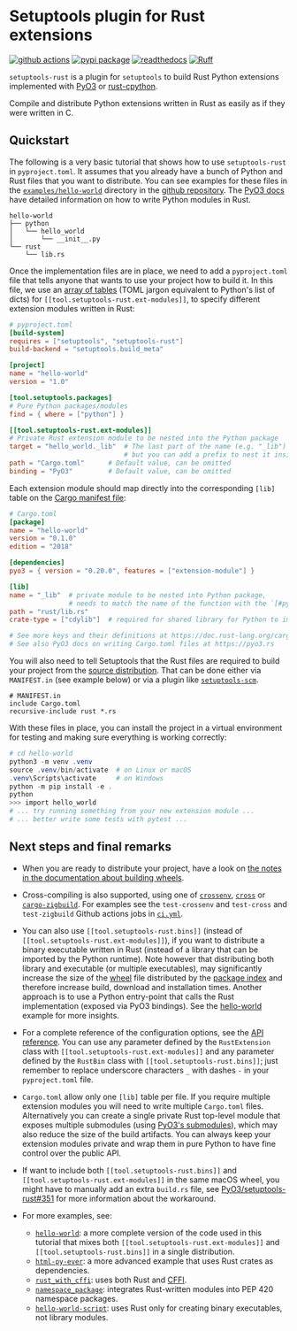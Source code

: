 # Setuptools plugin for Rust extensions

[![github actions](https://github.com/PyO3/setuptools-rust/actions/workflows/ci.yml/badge.svg)](https://github.com/PyO3/setuptools-rust/actions/workflows/ci.yml)
[![pypi package](https://badge.fury.io/py/setuptools-rust.svg)](https://pypi.org/project/setuptools-rust/)
[![readthedocs](https://readthedocs.org/projects/pip/badge/)](https://setuptools-rust.readthedocs.io/en/latest/)
[![Ruff](https://img.shields.io/endpoint?url=https://raw.githubusercontent.com/astral-sh/ruff/main/assets/badge/v2.json)](https://github.com/astral-sh/ruff)

`setuptools-rust` is a plugin for `setuptools` to build Rust Python extensions implemented with [PyO3](https://github.com/PyO3/pyo3) or [rust-cpython](https://github.com/dgrunwald/rust-cpython).

Compile and distribute Python extensions written in Rust as easily as if
they were written in C.

## Quickstart

The following is a very basic tutorial that shows how to use `setuptools-rust` in `pyproject.toml`.
It assumes that you already have a bunch of Python and Rust files that you want
to distribute. You can see examples for these files in the
[`examples/hello-world`](https://github.com/PyO3/setuptools-rust/tree/main/examples/hello-world)
directory in the [github repository](https://github.com/PyO3/setuptools-rust).
The [PyO3 docs](https://pyo3.rs) have detailed information on how to write Python
modules in Rust.

```
hello-world
├── python
│   └── hello_world
│       └── __init__.py
└── rust
    └── lib.rs
```

Once the implementation files are in place, we need to add a `pyproject.toml`
file that tells anyone that wants to use your project how to build it.
In this file, we use an [array of tables](https://toml.io/en/v1.0.0#array-of-tables)
(TOML jargon equivalent to Python's list of dicts) for ``[[tool.setuptools-rust.ext-modules]]``,
to specify different extension modules written in Rust:


```toml
# pyproject.toml
[build-system]
requires = ["setuptools", "setuptools-rust"]
build-backend = "setuptools.build_meta"

[project]
name = "hello-world"
version = "1.0"

[tool.setuptools.packages]
# Pure Python packages/modules
find = { where = ["python"] }

[[tool.setuptools-rust.ext-modules]]
# Private Rust extension module to be nested into the Python package
target = "hello_world._lib"  # The last part of the name (e.g. "_lib") has to match lib.name in Cargo.toml,
                             # but you can add a prefix to nest it inside of a Python package.
path = "Cargo.toml"      # Default value, can be omitted
binding = "PyO3"         # Default value, can be omitted
```

Each extension module should map directly into the corresponding `[lib]` table on the
[Cargo manifest file](https://doc.rust-lang.org/cargo/reference/manifest.html):

```toml
# Cargo.toml
[package]
name = "hello-world"
version = "0.1.0"
edition = "2018"

[dependencies]
pyo3 = { version = "0.20.0", features = ["extension-module"] }

[lib]
name = "_lib"  # private module to be nested into Python package,
               # needs to match the name of the function with the `[#pymodule]` attribute
path = "rust/lib.rs"
crate-type = ["cdylib"]  # required for shared library for Python to import from.

# See more keys and their definitions at https://doc.rust-lang.org/cargo/reference/manifest.html
# See also PyO3 docs on writing Cargo.toml files at https://pyo3.rs
```

You will also need to tell Setuptools that the Rust files are required to build your
project from the [source distribution](https://setuptools.pypa.io/en/latest/userguide/miscellaneous.html).
That can be done either via `MANIFEST.in` (see example below) or via a plugin like
[`setuptools-scm`](https://pypi.org/project/setuptools-scm/).

```
# MANIFEST.in
include Cargo.toml
recursive-include rust *.rs
```

With these files in place, you can install the project in a virtual environment
for testing and making sure everything is working correctly:

```powershell
# cd hello-world
python3 -m venv .venv
source .venv/bin/activate  # on Linux or macOS
.venv\Scripts\activate     # on Windows
python -m pip install -e .
python
>>> import hello_world
# ... try running something from your new extension module ...
# ... better write some tests with pytest ...
```

## Next steps and final remarks

- When you are ready to distribute your project, have a look on
  [the notes in the documentation about building wheels](https://setuptools-rust.readthedocs.io/en/latest/building_wheels.html).

- Cross-compiling is also supported, using one of
  [`crossenv`](https://github.com/benfogle/crossenv),
  [`cross`](https://github.com/rust-embedded/cross) or
  [`cargo-zigbuild`](https://github.com/messense/cargo-zigbuild).
  For examples see the `test-crossenv` and `test-cross` and `test-zigbuild` Github actions jobs in
  [`ci.yml`](https://github.com/PyO3/setuptools-rust/blob/main/.github/workflows/ci.yml).

- You can also use `[[tool.setuptools-rust.bins]]` (instead of `[[tool.setuptools-rust.ext-modules]]`),
  if you want to distribute a binary executable written in Rust (instead of a library that can be imported by the Python runtime).
  Note however that distributing both library and executable (or multiple executables),
  may significantly increase the size of the
  [wheel](https://packaging.python.org/en/latest/glossary/#term-Wheel)
  file distributed by the
  [package index](https://packaging.python.org/en/latest/glossary/#term-Package-Index)
  and therefore increase build, download and installation times.
  Another approach is to use a Python entry-point that calls the Rust
  implementation (exposed via PyO3 bindings).
  See the [hello-world](https://github.com/PyO3/setuptools-rust/tree/main/examples/hello-world)
  example for more insights.

- For a complete reference of the configuration options, see the
  [API reference](https://setuptools-rust.readthedocs.io/en/latest/reference.html).
  You can use any parameter defined by the `RustExtension` class with
  `[[tool.setuptools-rust.ext-modules]]` and any parameter defined by the
  `RustBin` class with `[[tool.setuptools-rust.bins]]`; just remember to replace
  underscore characters `_` with dashes `-` in your `pyproject.toml` file.

- `Cargo.toml` allow only one `[lib]` table per file.
  If you require multiple extension modules you will need to write multiple `Cargo.toml` files.
  Alternatively you can create a single private Rust top-level module that exposes
  multiple submodules (using [PyO3's submodules](https://pyo3.rs/v0.20.0/module#python-submodules)),
  which may also reduce the size of the build artifacts.
  You can always keep your extension modules private and wrap them in pure Python
  to have fine control over the public API.

- If want to include both `[[tool.setuptools-rust.bins]]` and `[[tool.setuptools-rust.ext-modules]]`
  in the same macOS wheel, you might have to manually add an extra `build.rs` file,
  see [PyO3/setuptools-rust#351](https://github.com/PyO3/setuptools-rust/pull/351)
  for more information about the workaround.

- For more examples, see:
  - [`hello-world`](https://github.com/PyO3/setuptools-rust/tree/main/examples/hello-world):
    a more complete version of the code used in this tutorial that mixes both
    `[[tool.setuptools-rust.ext-modules]]` and `[[tool.setuptools-rust.bins]]`
    in a single distribution.
  - [`html-py-ever`](https://github.com/PyO3/setuptools-rust/tree/main/examples/html-py-ever):
    a more advanced example that uses Rust crates as dependencies.
  - [`rust_with_cffi`](https://github.com/PyO3/setuptools-rust/tree/main/examples/rust_with_cffi):
    uses both Rust and [CFFI](https://cffi.readthedocs.io/en/latest/).
  - [`namespace_package`](https://github.com/PyO3/setuptools-rust/tree/main/examples/namespace_package):
    integrates Rust-written modules into PEP 420 namespace packages.
  - [`hello-world-script`](https://github.com/PyO3/setuptools-rust/tree/main/examples/hello-world-script):
    uses Rust only for creating binary executables, not library modules.

